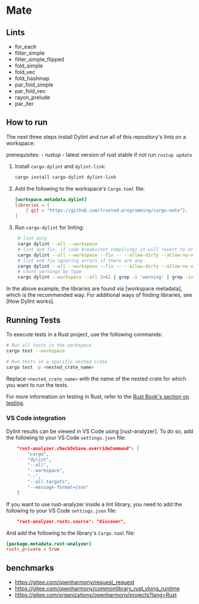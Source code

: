 # Mate

## Lints

- for_each
- filter_simple
- filter_simple_flipped
- fold_simple
- fold_vec
- fold_hashmap
- par_fold_simple
- par_fold_vec
- rayon_prelude
- par_iter

## How to run

The next three steps install Dylint and run all of this repository's lints on a workspace:

prerequisites: - rustup - latest version of rust stable if not run `rustup update`

1. Install `cargo-dylint` and `dylint-link`:

   ```sh
   cargo install cargo-dylint dylint-link
   ```

2. Add the following to the workspace's `Cargo.toml` file:

   ```toml
   [workspace.metadata.dylint]
   libraries = [
       { git = "https://github.com/trusted-programming/cargo-mate"},
   ]
   ```

3. Run `cargo-dylint` for linting:
   ```sh
    # lint only
    cargo dylint --all --workspace
    # lint and fix, if code breaks(not compiling) it will revert to original
    cargo dylint --all --workspace --fix -- --allow-dirty --allow-no-vcs
    # lint and fix ignoring errors if there are any
    cargo dylint --all --workspace --fix -- --allow-dirty --allow-no-vcs --broken-code
    # count warnings by type
    cargo dylint --workspace --all 2>&1 | grep -i 'warning' | grep -iv 'generated' | sort | uniq -c | sort -nr
   ```

In the above example, the libraries are found via [workspace metadata], which is the recommended way. For additional ways of finding libraries, see [How Dylint works].

## Running Tests

To execute tests in a Rust project, use the following commands:

```sh
# Run all tests in the workspace
cargo test --workspace

# Run tests in a specific nested crate
cargo test -p <nested_crate_name>
```

Replace `<nested_crate_name>` with the name of the nested crate for which you want to run the tests.

For more information on testing in Rust, refer to the [Rust Book's section on testing](https://doc.rust-lang.org/book/ch11-00-testing.html).

### VS Code integration

Dylint results can be viewed in VS Code using [rust-analyzer]. To do so, add the following to your VS Code `settings.json` file:

```json
    "rust-analyzer.checkOnSave.overrideCommand": [
        "cargo",
        "dylint",
        "--all",
        "--workspace",
        "--",
        "--all-targets",
        "--message-format=json"
    ]
```

If you want to use rust-analyzer inside a lint library, you need to add the following to your VS Code `settings.json` file:

```json
    "rust-analyzer.rustc.source": "discover",
```

And add the following to the library's `Cargo.toml` file:

```toml
[package.metadata.rust-analyzer]
rustc_private = true
```

## benchmarks

- https://gitee.com/openharmony/request_request
- https://gitee.com/openharmony/commonlibrary_rust_ylong_runtime
- https://gitee.com/organizations/openharmony/projects?lang=Rust
